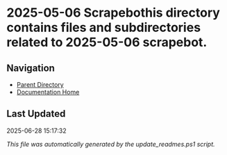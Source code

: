 # 2025-05-06 Scrapebothis directory contains files and subdirectories related to 2025-05-06 scrapebot.

## Navigation

- [Parent Directory](../)
- [Documentation Home](../../)

## Last Updated

2025-06-28 15:17:32

*This file was automatically generated by the update_readmes.ps1 script.*